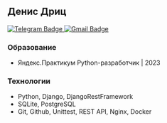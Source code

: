 ## Денис Дриц

<div id="badges">
  <a href="https://t.me/DenisDrits">
    <img src="https://img.shields.io/badge/Telegram-blue?style=social&logo=telegram&logoColor=blue" alt="Telegram Badge"/>
  </a>
  <a href="mailto:denisdric@gmail.com">
    <img src="https://img.shields.io/badge/Gmail-critical?style=social&logo=gmail&logoColor=critical" alt="Gmail Badge"/>
  </a>
</div>

### Образование
- Яндекс.Практикум Python-разработчик | 2023

### Технологии
- Python, Django, DjangoRestFramework
- SQLite, PostgreSQL
- Git, Github, Unittest, REST API, Nginx, Docker
